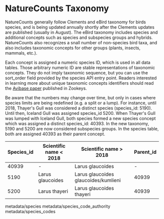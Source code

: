 # NatureCounts Taxonomy #

NatureCounts generally follow Clements and eBird taxonomy for birds species, and is being updated annually
shortly after the Clements updates are published (usually in August). The eBird taxonomy includes species and 
additional concepts such as species and subspecies groups and hybrids. NatureCounts also recognizes a snall number of
non-species bird taxa, and also includes taxonomic concepts for other groups (plants, insects, mammals, etc.).

Each concept is assigned a numeric species ID, which is used in all data tables. Those arbitrary numeric ID are stable 
representations of taxonomic concepts. They do not imply taxonomic sequence, but you can use the sort_order field provided
by the species API entry point. Readers interested in learning more about unique taxonomic concepts identifiers
should read the [Avibase paper](https://zookeys.pensoft.net/article/3906/) published in Zookeys.

Be aware that the numbers may change over time, but only in cases where species limits are being redefined (e.g. a split or a 
lump). For instance, until 2018, Thayer's Gull was considered a distinct species (species_id: 5190). Until then, Iceland Gull
was assigned species_id 5200. When Thayer's Gull was lumped with Iceland Gull, both species formed a new species concept
which was assigned a distinct species_id: 40393. In the new taxonomy, 5190 and 5200 are now considered subspecies groups.
In the species table, both are assigned 40393 as their parent concept.

| Species_id | Scientific name < 2018 | Scientific name > 2018 | Parent_id |
| -------------- | ---- | ----------- | ------- |
| 40939 | - | Larus glaucoides |  - |
| 5190 | Larus glaucoides  | Larus glaucoides glaucoides/kumlieni |  40939 |
| 5200 | Larus thayeri  | Larus glaucoides thayeri |  40939 |



metadata/species
metadata/species_code_authority
metadata/species_codes
